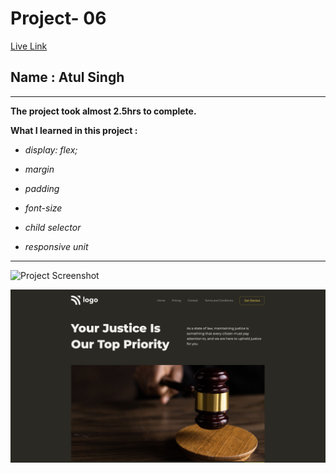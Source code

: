 # Project- 06

[Live Link](fsjs2-26th-nov-project-06.netlify.app)

## Name : Atul Singh

---

**The project took almost 2.5hrs to complete.**

**What I learned in this project :**

- _display: flex;_

- _margin_

- _padding_

- _font-size_

- _child selector_

- _responsive unit_

---

![Project Screenshot](https://img.shields.io/badge/LiveClass--26thNov-Project--06-darkgreen)

![LCO](./Output.png)
